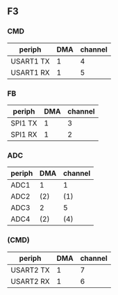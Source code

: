 ## F3 ##
### CMD ###
| periph | DMA | channel |
| --- | --- | --- |
| USART1 TX | 1 | 4 |
| USART1 RX | 1 | 5 |

### FB ###
| periph | DMA | channel |
| --- | --- | --- |
| SPI1 TX | 1 | 3 |
| SPI1 RX | 1 | 2 |

### ADC ###
| periph | DMA | channel |
| --- | --- | --- |
| ADC1 | 1 | 1 |
| ADC2 | (2) | (1) |
| ADC3 | 2 | 5 |
| ADC4 | (2) | (4) |

### (CMD) ###
| periph | DMA | channel |
| --- | --- | --- |
| USART2 TX | 1 | 7 |
| USART2 RX | 1 | 6 |
